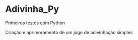 # Adivinha_Py
Primeiros testes com Python

Criação e aprimoramento de um jogo de adivinhação simples
